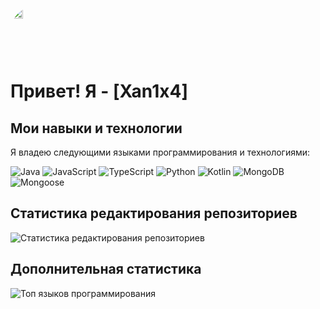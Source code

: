 <div style="border-radius: 50%; overflow: hidden; width: 80px; height: 80px;">
  <img src="https://avatars.githubusercontent.com/u/113227915?v=4" alt="Avatar" style="width: 50%;">
</div>

# Привет! Я - [Xan1x4]

## Мои навыки и технологии

Я владею следующими языками программирования и технологиями:

<p>
  <img alt="Java" src="https://img.shields.io/badge/-Java-007396?style=flat-square&logo=java&logoColor=white" />
  <img alt="JavaScript" src="https://img.shields.io/badge/-JavaScript-F7DF1E?style=flat-square&logo=javascript&logoColor=black" />
  <img alt="TypeScript" src="https://img.shields.io/badge/-TypeScript-007ACC?style=flat-square&logo=typescript&logoColor=white" />
  <img alt="Python" src="https://img.shields.io/badge/-Python-3776AB?style=flat-square&logo=python&logoColor=white" />
  <img alt="Kotlin" src="https://img.shields.io/badge/-Kotlin-0095D5?style=flat-square&logo=kotlin&logoColor=white" />
  <img alt="MongoDB" src="https://img.shields.io/badge/-MongoDB-47A248?style=flat-square&logo=mongodb&logoColor=white" />
  <img alt="Mongoose" src="https://img.shields.io/badge/-Mongoose-880000?style=flat-square&logoColor=white" />
</p>

## Статистика редактирования репозиториев

![Статистика редактирования репозиториев](https://github-readme-stats.vercel.app/api?username=pyanexy&count_private=true&show_icons=true&theme=radical)

## Дополнительная статистика

![Топ языков программирования](https://github-readme-stats.vercel.app/api/top-langs/?username=pyanexy&theme=radical&layout=compact)


